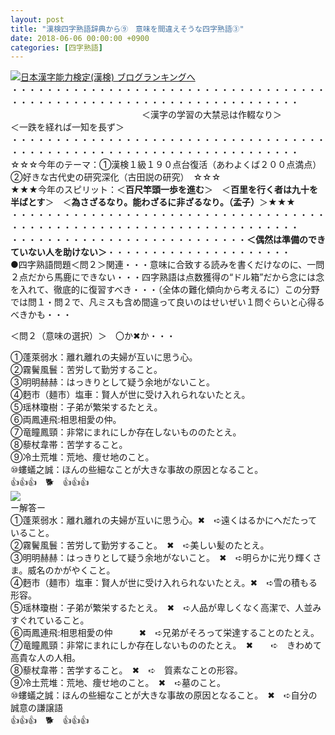 ```yaml
---
layout: post
title: "漢検四字熟語辞典から⑨　意味を間違えそうな四字熟語③"
date: 2018-06-06 00:00:00 +0900
categories: [四字熟語]
---
```


[![](/syuusyuu9701/assets/images/漢検四字熟語辞典から⑨-意味を間違えそうな四字熟語③-br_c_3028_1.gif)](http://blog.with2.net/link.php?1659096:3028 "日本漢字能力検定(漢検) ブログランキングへ")[日本漢字能力検定(漢検) ブログランキングへ](http://blog.with2.net/link.php?1659096:3028)  
・・・・・・・・・・・・・・・・・・・・・・・・・・・・・・・・・・・・・・・・・・・・・・・・・・・・・・・・・・・・・・・・・・・・・  
　　　　　　　　　　　　　　　＜漢字の学習の大禁忌は作輟なり＞　　　　　＜一跌を経れば一知を長ず＞　　　　　  
・・・・・・・・・・・・・・・・・・・・・・・・・・・・・・・・・・・・・・・・・・・・・・・・・・・・・・・・・・・・・・・・・・・・・  
☆☆☆今年のテーマ：①漢検１級１９０点台復活（あわよくば２００点満点）　②好きな古代史の研究深化（古田説の研究）　☆☆☆  
★★★今年のスピリット：＜**百尺竿頭一歩を進む**＞　＜**百里を行く者は九十を半ばとす**＞　＜**為さざるなり。能わざるに非ざるなり。（孟子）**＞★★★  
・・・・・・・・・・・・・・・・・・・・・・・・・・・・・・・・・・・・・・・・・・・・・・・・・・・・・・・・・・・・・・・・・・・・・  
・・・・・・・・・・・・・・・・・・・・・・・・・・・**＜偶然は準備のできていない人を助けない＞**・・・・・・・・・・・・・・・・・・・・・  
●四字熟語問題＜問２＞関連・・・意味に合致する読みを書くだけなのに、一問２点だから馬鹿にできない・・・四字熟語は点数獲得の“ドル箱”だから念には念を入れて、徹底的に復習すべき・・・（全体の難化傾向から考えるに）この分野では問１・問２で、凡ミスも含め間違って良いのはせいぜい１問ぐらいと心得るべきかも・・・  
  
＜問２（意味の選択）＞　〇か✖か・・・  
  
①蓬萊弱水：離れ離れの夫婦が互いに思う心。  
②霧鬢風鬟：苦労して勤労すること。　  
③明明赫赫：はっきりとして疑う余地がないこと。　  
④麪市（麺市）塩車：賢人が世に受け入れられないたとえ。  
⑤瑶林瓊樹：子弟が繁栄するたとえ。　  
⑥両鳳連飛:相思相愛の仲。　　　  
⑦竜瞳鳳頸：非常にまれにしか存在しないもののたとえ。　　  
⑧藜杖韋帯：苦学すること。  
⑨冷土荒堆：荒地、痩せ地のこと。  
⑩螻蟻之誠：ほんの些細なことが大きな事故の原因となること。  
👍👍👍　🐕　👍👍👍  
![](/syuusyuu9701/assets/images/漢検四字熟語辞典から⑨-意味を間違えそうな四字熟語③-b3a39ebd8c005cbb3def20e87bb2eff5.jpg)  
ー解答ー  
①蓬萊弱水：離れ離れの夫婦が互いに思う心。✖　➪遠くはるかにへだたっていること。  
②霧鬢風鬟：苦労して勤労すること。　✖　➪美しい髪のたとえ。  
③明明赫赫：はっきりとして疑う余地がないこと。　✖　➪明らかに光り輝くさま。威名のかがやくこと。  
④麪市（麺市）塩車：賢人が世に受け入れられないたとえ。✖　➪雪の積もる形容。  
⑤瑶林瓊樹：子弟が繁栄するたとえ。　✖　➪人品が卑しくなく高潔で、人並みすぐれていること。  
⑥両鳳連飛:相思相愛の仲　　　✖　➪兄弟がそろって栄達することのたとえ。  
⑦竜瞳鳳頸：非常にまれにしか存在しないもののたとえ。　✖　　➪　きわめて高貴な人の人相。　  
⑧藜杖韋帯：苦学すること。　✖　➪　質素なことの形容。  
⑨冷土荒堆：荒地、痩せ地のこと。　✖　➪墓のこと。  
⑩螻蟻之誠：ほんの些細なことが大きな事故の原因となること。　✖　➪自分の誠意の謙譲語  
👍👍👍　🐕　👍👍👍  